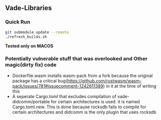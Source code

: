 ## Vade-Libraries

### Quick Run

```bash
git submodule update --remote
./refresh_builds.sh
```

**Tested only on MACOS**

### Potentially vulnerable stuff that was overlooked and Other magic(dirty fix) code
- Dockerfile.wasm installs wasm-pack from a fork because the original package has a critical bug(https://github.com/rustwasm/wasm-pack/issues/781#issuecomment-1242611389) in it at the time of writing this
- A seperate Cargo.toml that excludes compilation of vade-didcomm/portable for certain architectures is used. it is named Cargo.toml.new. This is done because rocksdb fails to compile for certain architectures and didcomm is the only plugin that uses rocksdb

